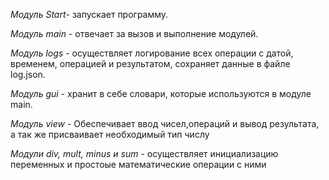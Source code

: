 *Модуль Start*- запускает программу.

*Модуль main* - отвечает за вызов и выполнение модулей.

*Модуль logs* - осуществляет логирование всех операции с датой, временем, операцией и результатом, сохраняет данные в файле log.json.

*Модуль gui* - хранит в себе словари, которые используются в модуле main.

*Модуль view* - Обеспечивает ввод чисел,операций и вывод результата, а так же присваивает необходимый тип числу
 
*Модули div, mult, minus и sum* - осуществляет инициализацию переменных и простоые математические операции с ними
